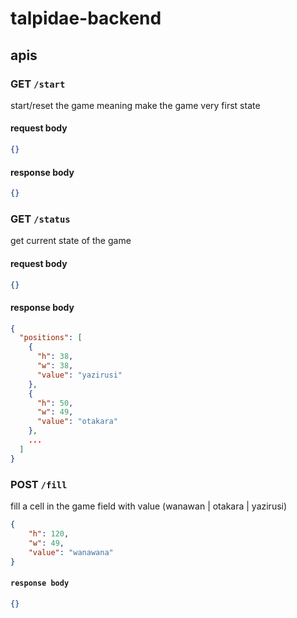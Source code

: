# talpidae-backend 


## apis

### GET `/start`

start/reset the game meaning make the game very first state

#### request body

```json
{}
```

#### response body

```json
{}
```

### GET `/status`

get current state of the game

#### request body

```json
{}
```

#### response body

```json
{
  "positions": [
    {
      "h": 38,
      "w": 38,
      "value": "yazirusi"
    },
    {
      "h": 50,
      "w": 49,
      "value": "otakara"
    },
    ...
  ]
}
```

### POST `/fill`

fill a cell in the game field with value (wanawan | otakara | yazirusi)

```json
{
    "h": 120,
    "w": 49,
    "value": "wanawana"
}
```

#### `response body`

```json
{}
```